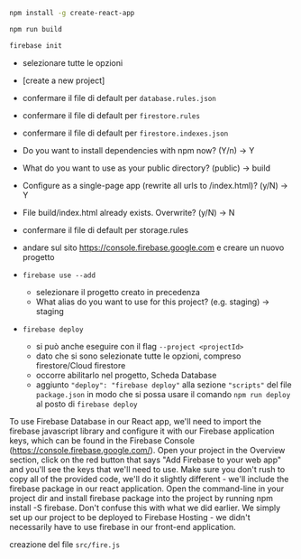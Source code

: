 
```sh
npm install -g create-react-app
```

```sh
npm run build
```

```sh
firebase init
```
- selezionare tutte le opzioni
- [create a new project]
- confermare il file di default per `database.rules.json`
- confermare il file di default per `firestore.rules`
- confermare il file di default per `firestore.indexes.json`
- Do you want to install dependencies with npm now? (Y/n)                     -> Y
- What do you want to use as your public directory? (public)                  -> build
- Configure as a single-page app (rewrite all urls to /index.html)? (y/N)     -> Y
- File build/index.html already exists. Overwrite? (y/N)                      -> N
- confermare il file di default per storage.rules

- andare sul sito https://console.firebase.google.com e creare un nuovo progetto

- `firebase use --add`
  - selezionare il progetto creato in precedenza
  - What alias do you want to use for this project? (e.g. staging)              -> staging

- `firebase deploy`
  - si può anche eseguire con il flag `--project <projectId>`
  - dato che si sono selezionate tutte le opzioni, compreso firestore/Cloud firestore
  - occorre abilitarlo nel progetto, Scheda Database
  - aggiunto `"deploy": "firebase deploy"` alla sezione `"scripts"` del file `package.json` in modo che si possa usare il comando `npm run deploy` al posto di `firebase deploy`

To use Firebase Database in our React app, we'll need to import the firebase javascript library and configure it with our Firebase application keys, which can be found in the Firebase Console (https://console.firebase.google.com/). Open your project in the Overview section, click on the red button that says "Add Firebase to your web app" and you'll see the keys that we'll need to use. Make sure you don't rush to copy all of the provided code, we'll do it slightly different - we'll include the firebase package in our react application. Open the command-line in your project dir and install firebase package into the project by running npm install -S firebase. Don't confuse this with what we did earlier. We simply set up our project to be deployed to Firebase Hosting - we didn't necessarily have to use firebase in our front-end application.

creazione del file `src/fire.js`
